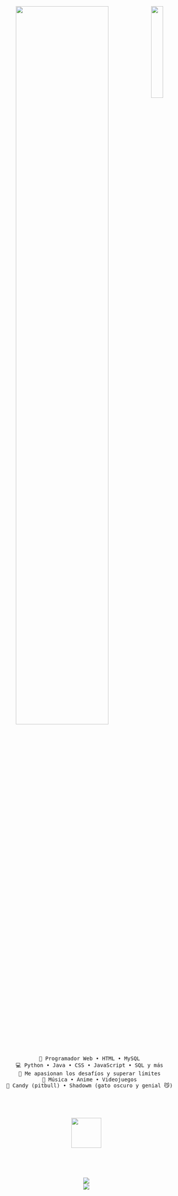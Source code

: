 <div align="center">
  <!-- Imagen de avatar a la derecha -->
  <img src="https://chat.openai.com/mnt/data/fondo%20gaaa.jpg" width="25%" align="right" />

  <!-- Texto mecanografiado -->
  <img src="https://readme-typing-svg.demolab.com?font=Fira+Code&weight=500&size=40&duration=4000&pause=300&color=F4426C&center=true&vCenter=true&multiline=true&repeat=false&random=false&width=1200&height=120&lines=%C2%A1Hola!+Soy+Brostersito;Programador+web+y+amante+de+los+desaf%C3%ADos+%F0%9F%9A%80" width="70%" />

  <br><br>
  <pre>
  💼 Programador Web • HTML • MySQL
  💻 Python • Java • CSS • JavaScript • SQL y más
  🧠 Me apasionan los desafíos y superar límites
  🎵 Música • Anime • Videojuegos
  🐶 Candy (pitbull) • Shadowm (gato oscuro y genial 😼)
  </pre>

  <br><br>

  <!-- Imagen decorativa (segunda imagen) -->
  <img src="https://chat.openai.com/mnt/data/98d2a83db00caf3f4c687f3c51eac379.jpg" height="80" />

  <br><br><br>

  <!-- Enlaces de ejemplo -->
  [![](https://img.shields.io/badge/github-Brostersito-black)](https://github.com/)  
  [![](https://img.shields.io/badge/linkedin-Mi%20LinkedIn-0a66c2)](https://linkedin.com/)  
</div>

</div>



